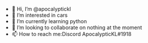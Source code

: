 - 👋 Hi, I’m @apocalyptickl
- 👀 I’m interested in cars
- 🌱 I’m currently learning python
- 💞️ I’m looking to collaborate on nothing at the moment
- 📫 How to reach me:Discord ApocalypticKL#1918

<!---
apocalyptickl/apocalyptickl is a ✨ special ✨ repository because its `README.md` (this file) appears on your GitHub profile.
You can click the Preview link to take a look at your changes.
--->
